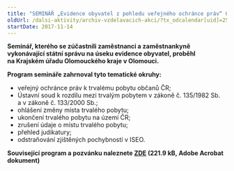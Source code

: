 ```yaml
---
title: "SEMINÁŘ „Evidence obyvatel z pohledu veřejného ochránce práv“ Olomoucký kraj"
oldUrl: /dalsi-aktivity/archiv-vzdelavacich-akci/?tx_odcalendar[uid]=255&cHash=8401bd4dd9babfd2320fd295fbae1658
startDate: 2017-11-14
---
```


<p><strong>Seminář, kterého se zúčastnili zaměstnanci a zaměstnankyně vykonávající státní správu na úseku evidence obyvatel, proběhl na Krajském úřadu Olomouckého kraje v Olomouci.</strong></p>
<p><strong>Program semináře zahrnoval tyto tematické okruhy:</strong></p><ul><li>veřejný ochránce práv k trvalému pobytu občanů ČR;</li><li>Ústavní soud k rozdílu mezi trvalým pobytem v zákoně č. 135/1982 Sb. a v zákoně č. 133/2000 Sb.;</li><li>ohlášení změny místa trvalého pobytu;</li><li>ukončení trvalého pobytu na území ČR;</li><li>zrušení údaje o místu trvalého pobytu;</li><li>přehled judikatury;</li><li>odstraňování zjištěných pochybností v ISEO.</li></ul><p><strong>Související program a pozvánku naleznete <a href="https://www.ochrance.cz/fileadmin/user_upload/projekt_ESF/00_2017_SEMINARE/ARCHIV_2017/Seminare_archiv/11_14_Evidence_obyvatel_z_pohledu_VOP_pozvanka.pdf" target="_blank">ZDE</a> (221.9 kB, Adobe Acrobat dokument)</strong></p>
